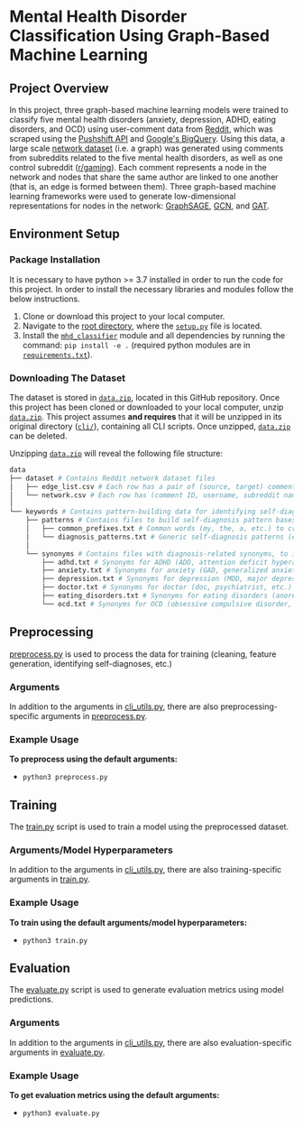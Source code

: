 # Mental Health Disorder Classification Using Graph-Based Machine Learning

## Project Overview
In this project, three graph-based machine learning models were trained to classify five mental health disorders (anxiety, depression, ADHD, eating disorders, and OCD) using user-comment data from [Reddit](https://www.reddit.com/), which was scraped using the [Pushshift API](https://github.com/pushshift/api) and [Google's BigQuery](https://cloud.google.com/bigquery). Using this data, a large scale [network dataset](/cli/data.zip) (i.e. a graph) was generated using comments from subreddits related to the five mental health disorders, as well as one control subreddit ([r/gaming](https://www.reddit.com/r/gaming/)). Each comment represents a node in the network and nodes that share the same author are linked to one another (that is, an edge is formed between them). Three graph-based machine learning frameworks were used to generate low-dimensional representations for nodes in the network: [GraphSAGE](https://snap.stanford.edu/graphsage/), [GCN](https://tkipf.github.io/graph-convolutional-networks/), and [GAT](https://petar-v.com/GAT/).

## Environment Setup
### Package Installation
It is necessary to have python >= 3.7 installed in order to run the code for this project. In order to install the necessary libraries and modules follow the below instructions.

1. Clone or download this project to your local computer.
2. Navigate to the [root directory](https://github.com/lewisc4/Mental-Health-Disorder-Classifier), where the [`setup.py`](/setup.py) file is located.
3. Install the [`mhd_classifier`](/mhd_classifier) module and all dependencies by running the command: `pip install -e .` (required python modules are in [`requirements.txt`](/requirements.txt)).

### Downloading The Dataset
The dataset is stored in [`data.zip`](/cli/data.zip), located in this GitHub repository. Once this project has been cloned or downloaded to your local computer, unzip [`data.zip`](/cli/data.zip). This project assumes **and requires** that it will be unzipped in its original directory ([`cli/`](/cli)), containing all CLI scripts. Once unzipped, [`data.zip`](/cli/data.zip) can be deleted.

Unzipping [`data.zip`](/cli/data.zip) will reveal the following file structure:

```bash
data
├── dataset # Contains Reddit network dataset files
│   ├── edge_list.csv # Each row has a pair of (source, target) comment IDs
│   └── network.csv # Each row has (comment ID, username, subreddit name, subreddit ID, comment text)
│ 
└── keywords # Contains pattern-building data for identifying self-diagnosed users
    ├── patterns # Contains files to build self-diagnosis pattern bases and variations
    │   ├── common_prefixes.txt # Common words (my, the, a, etc.) to create sentence variations
    │   └── diagnosis_patterns.txt # Generic self-diagnosis patterns (e.g., "I was diagnosed with __")
    │
    └── synonyms # Contains files with diagnosis-related synonyms, to inject in base patterns
        ├── adhd.txt # Synonyms for ADHD (ADD, attention deficit hyperactivity, etc.)
        ├── anxiety.txt # Synonyms for anxiety (GAD, generalized anxiety disorder, etc.)
        ├── depression.txt # Synonyms for depression (MDD, major depressive disorder, etc.)
        ├── doctor.txt # Synonyms for doctor (doc, psychiatrist, etc.)
        ├── eating_disorders.txt # Synonyms for eating disorders (anorexia, bulimia, etc.)
        └── ocd.txt # Synonyms for OCD (obsessive compulsive disorder, anankastic neurosis, etc.)
```

## Preprocessing
[preprocess.py](/cli/preprocess.py) is used to process the data for training (cleaning, feature generation, identifying self-diagnoses, etc.)

### Arguments
In addition to the arguments in [cli_utils.py](/mhd_classifier/utils/cli_utils.py), there are also preprocessing-specific arguments in [preprocess.py](/cli/preprocess.py).

### Example Usage
**To preprocess using the default arguments:**
- `python3 preprocess.py`


## Training
The [train.py](/cli/train.py) script is used to train a model using the preprocessed dataset.

### Arguments/Model Hyperparameters
In addition to the arguments in [cli_utils.py](/mhd_classifier/utils/cli_utils.py), there are also training-specific arguments in [train.py](/cli/train.py).

### Example Usage
**To train using the default arguments/model hyperparameters:**
- `python3 train.py`


## Evaluation
The [evaluate.py](/cli/evaluate.py) script is used to generate evaluation metrics using model predictions.

### Arguments
In addition to the arguments in [cli_utils.py](/mhd_classifier/utils/cli_utils.py), there are also evaluation-specific arguments in [evaluate.py](/cli/evaluate.py).

### Example Usage
**To get evaluation metrics using the default arguments:**
- `python3 evaluate.py`


<!--
## Training
### Hyperparameters
The available hyperparameters for fine-tuning the ResNet model can be found in the `emotion_detection/utils.py` file. By default, a large majority of the hyperparameters are inherited from the ResNet model's original parameters. The default model is `microsoft/resnet-18`. Useful parameters to change/test with are:

* `data_dir` <- Parent folder of the dataset (`dataset` by default). See the `Downloading The Dataset` section for more.
* `output_dir` <- Where to save the model to (defaults to `code/cli/outputs/`)
* `test_for_val` <- Whether to use the test set for validation or not. If not, a subset of the training data is used.
* `test_type` <- Uses either public test set (`public_test.csv`) or the private test set (`private_test.csv`) if the test set is used for validation.
* `percent_train` <- What percentage of the training dataset should be used for training, if a subset is used as a validation set.
* `learning_rate` <- The external learning rate
* `batch_size` <- Batch size used by the model
* `weight_decay` <- The external weight decay
* `eval_every_steps` <- How often to evaluate the model (compute eval accuracy)
* `debug` <- Whether to run in debug mode (uses small number of examples) or not
* `num_train_epochs` <- Number of training epochs to use
* `wandb_project` <- The weights and biases project to use (not required)
* `use_wandb` <- Whether to log to weights and biases or not (do not use unless you have a project set via `wandb_project`)

### Example Usage

**To train a model with the parameters that achieved the best accuracy:**
- `python3 train.py --test_for_val --test_type='public_test' --pretrained_model_name='microsoft/resnet-50' --batch_size=64 --learning_rate=1e-3 --lr_scheduler_type='linear' --weight_decay=0.0 --num_train_epochs=30 --eval_every_steps=90 --logging_steps=90 --checkpoint_every_steps=10000 --seed=42`
-->
